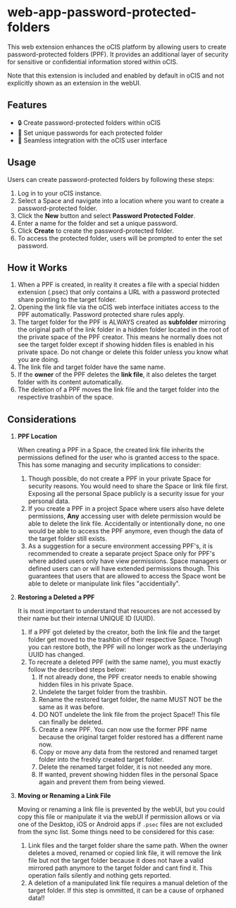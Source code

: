 # web-app-password-protected-folders

This web extension enhances the oCIS platform by allowing users to create password-protected folders (PPF). It provides an additional layer of security for sensitive or confidential information stored within oCIS.

Note that this extension is included and enabled by default in oCIS and not explicitly shown as an extension in the webUI.

## Features

- 🔒 Create password-protected folders within oCIS
- 🔑 Set unique passwords for each protected folder
- 🎨 Seamless integration with the oCIS user interface

## Usage

Users can create password-protected folders by following these steps:

1. Log in to your oCIS instance.
1. Select a Space and navigate into a location where you want to create a password-protected folder.
1. Click the **New** button and select **Password Protected Folder**.
1. Enter a name for the folder and set a unique password.
1. Click **Create** to create the password-protected folder.
1. To access the protected folder, users will be prompted to enter the set password.

## How it Works

1. When a PPF is created, in reality it creates a file with a special hidden extension (.psec) that only contains a URL with a password protected share pointing to the target folder.
1. Opening the link file via the oCIS web interface initiates access to the PPF automatically. Password protected share rules apply.
1. The target folder for the PPF is ALWAYS created as **subfolder** mirroring the original path of the link folder in a hidden folder located in the root of the private space of the PPF creator. This means he normally does not see the target folder except if showing hidden files is enabled in his private space. Do not change or delete this folder unless you know what you are doing.
1. The link file and target folder have the same name.
1. If the **owner** of the PPF deletes the **link file**, it also deletes the target folder with its content automatically.
1. The deletion of a PPF moves the link file and the target folder into the respective trashbin of the space.

## Considerations

1. **PPF Location**

   When creating a PPF in a Space, the created link file inherits the permissions defined for the user who is granted access to the space. This has some managing and security implications to consider:

   1. Though possible, do not create a PPF in your private Space for security reasons. You would need to share the Space or link file first. Exposing all the personal Space publicly is a security issue for your personal data.
   1. If you create a PPF in a project Space where users also have delete permissions, **Any** accessing user with delete permission would be able to delete the link file. Accidentally or intentionally done, no one would be able to access the PPF anymore, even though the data of the target folder still exists.
   1. As a suggestion for a secure environment accessing PPF's, it is recommended to create a separate project Space only for PPF's where added users only have view permissions. Space managers or defined users can or will have extended permissions though. This guarantees that users that are allowed to access the Space wont be able to delete or manipulate link files "accidentially".  

1. **Restoring a Deleted a PPF**

   It is most important to understand that resources are not accessed by their name but their internal UNIQUE ID (UUID).

   1. If a PPF got deleted by the creator, both the link file and the target folder get moved to the trashbin of their respective Space. Though you can restore both, the PPF will no longer work as the underlaying UUID has changed.
   1. To recreate a deleted PPF (with the same name), you must exactly follow the described steps below:
      1. If not already done, the PPF creator needs to enable showing hidden files in his private Space.
      1. Undelete the target folder from the trashbin.
      1. Rename the restored target folder, the name MUST NOT be the same as it was before.
      1. DO NOT undelete the link file from the project Space!! This file can finally be deleted.
      1. Create a new PPF. You can now use the former PPF name because the original target folder restored has a different name now.
      1. Copy or move any data from the restored and renamed target folder into the freshly created target folder.
      1. Delete the renamed target folder, it is not needed any more.
      1. If wanted, prevent showing hidden files in the personal Space again and prevent them from being viewed.

1. **Moving or Renaming a Link File**

   Moving or renaming a link file is prevented by the webUI, but you could copy this file or manipulate it via the webUI if permission allows or via one of the Desktop, iOS or Android apps if `.psec` files are not excluded from the sync list. Some things need to be considered for this case:
   
   1. Link files and the target folder share the same path. When the owner deletes a moved, renamed or copied link file, it will remove the link file but not the target folder because it does not have a valid mirrored path anymore to the target folder and cant find it. This operation fails silently and nothing gets reported.
   1. A deletion of a manipulated link file requires a manual deletion of the target folder. If this step is ommitted, it can be a cause of orphaned data!!
